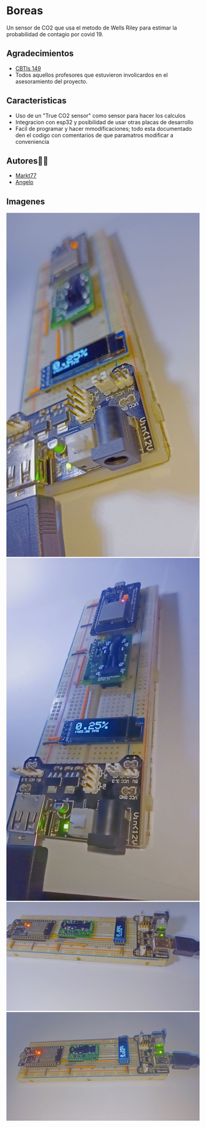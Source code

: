 
# Boreas
Un sensor de CO2 que usa el metodo de Wells Riley para estimar la probabilidad
de contagio por covid 19.



## Agradecimientos

 - [CBTIs 149](http://www.cbtis149.edu.mx/)
 - Todos aquellos profesores que estuvieron involicardos en el asesoramiento del proyecto.
 

## Caracteristicas

- Uso de un "True CO2 sensor" como sensor para hacer los calculos
- Integracion con esp32 y posibilidad de usar otras placas de desarrollo
- Facil de programar y hacer mmodificaciones; todo esta documentado den el codigo con comentarios de que paramatros modificar a conveniencia



## Autores🤖🤖

- [Markt77](https://github.com/Markt77)
- [Angelo](https://github.com/angelo-dising)



## Imagenes

![Test Image 4](https://github.com/angelo-dising/Boreas/blob/main/FOTOS/photo5141194141462538754.jpg)
![Test Image 4](https://github.com/angelo-dising/Boreas/blob/main/FOTOS/photo5141194141462538751.jpg)
![Test Image 4](https://github.com/angelo-dising/Boreas/blob/main/FOTOS/photo5141194141462538750.jpg)
![Test Image 4](https://github.com/angelo-dising/Boreas/blob/main/FOTOS/photo5141194141462538748.jpg)




